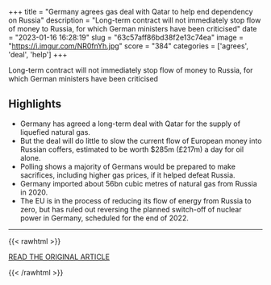 +++
title = "Germany agrees gas deal with Qatar to help end dependency on Russia"
description = "Long-term contract will not immediately stop flow of money to Russia, for which German ministers have been criticised"
date = "2023-01-16 16:28:19"
slug = "63c57aff86bd38f2e13c74ea"
image = "https://i.imgur.com/NR0fnYh.jpg"
score = "384"
categories = ['agrees', 'deal', 'help']
+++

Long-term contract will not immediately stop flow of money to Russia, for which German ministers have been criticised

## Highlights

- Germany has agreed a long-term deal with Qatar for the supply of liquefied natural gas.
- But the deal will do little to slow the current flow of European money into Russian coffers, estimated to be worth $285m (£217m) a day for oil alone.
- Polling shows a majority of Germans would be prepared to make sacrifices, including higher gas prices, if it helped defeat Russia.
- Germany imported about 56bn cubic metres of natural gas from Russia in 2020.
- The EU is in the process of reducing its flow of energy from Russia to zero, but has ruled out reversing the planned switch-off of nuclear power in Germany, scheduled for the end of 2022.

---

{{< rawhtml >}}
  <p class="article-category">
    <a target="_blank" href="https://www.theguardian.com/world/2022/mar/20/germany-gas-deal-qatar-end-energy-dependency-on-russia">READ THE ORIGINAL ARTICLE</a>
  </p>
{{< /rawhtml >}}
